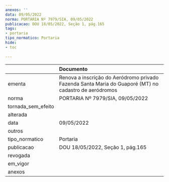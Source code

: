```yaml
---
anexos: ''
data: 09/05/2022
norma: PORTARIA Nº 7979/SIA, 09/05/2022
publicacao: DOU 18/05/2022, Seção 1, pág.165
tags:
- portaria
tipo_normatico: Portaria
hide: 
- toc 
 
---
```


|                    | Documento                                                                                             |
|:-------------------|:------------------------------------------------------------------------------------------------------|
| ementa             | Renova a inscrição do Aeródromo privado Fazenda Santa Maria do Guaporé (MT) no cadastro de aeródromos |
| norma              | PORTARIA Nº 7979/SIA, 09/05/2022                                                                      |
| tornada_sem_efeito |                                                                                                       |
| alterada           |                                                                                                       |
| data               | 09/05/2022                                                                                            |
| outros             |                                                                                                       |
| tipo_normatico     | Portaria                                                                                              |
| publicacao         | DOU 18/05/2022, Seção 1, pág.165                                                                      |
| revogada           |                                                                                                       |
| em_vigor           |                                                                                                       |
| anexos             |                                                                                                       |
